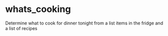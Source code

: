 # whats_cooking
Determine what to cook for dinner tonight from a list items in the fridge and a list of recipes